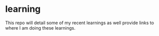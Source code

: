# learning
This repo will detail some of my recent learnings as well provide links to where I am doing these learnings.
